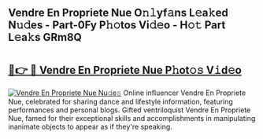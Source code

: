 ## Vendre En Propriete Nue O𝚗𝚕yf𝚊ns L𝚎a𝚔ed N𝚞𝚍es - Part-0Fy P𝚑𝚘tos Vi𝚍𝚎o - H𝚘𝚝 Part L𝚎a𝚔s GRm8Q

# <h2><a href="http://kf7978.oniu.top/?m=Vendre+En+Propriete+Nue">🔗👉 🔴 Vendre En Propriete Nue P𝚑ot𝚘𝚜 V𝚒d𝚎o</a></h2>

[![Vendre En Propriete Nue Nu𝚍e𝚜](https://i.imgur.com/0qMVB7G.gif)](http://kf7978.oniu.top/?m=Vendre+En+Propriete+Nue)
Online influencer Vendre En Propriete Nue, celebrated for sharing dance and lifestyle information, featuring performances and personal blogs. Gifted ventriloquist Vendre En Propriete Nue, famed for their exceptional skills and accomplishments in manipulating inanimate objects to appear as if they're speaking.  
